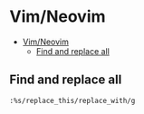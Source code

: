# Vim/Neovim
<!--ts-->
* [Vim/Neovim](vim.md#vimneovim)
   * [Find and replace all](vim.md#find-and-replace-all)

<!-- Added by: runner, at: Tue Jul 20 07:37:25 UTC 2021 -->

<!--te-->

## Find and replace all
```vim
:%s/replace_this/replace_with/g
```
